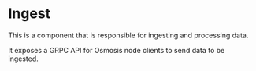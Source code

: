 # Ingest

This is a component that is responsible for ingesting and processing data.

It exposes a GRPC API for Osmosis node clients to send data to be ingested.
